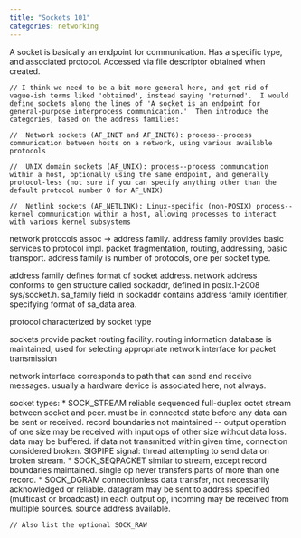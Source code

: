 ```yaml
---
title: "Sockets 101"
categories: networking
---
```


A socket is basically an endpoint for communication. Has a specific type, and associated protocol. Accessed via file descriptor obtained when created.

    // I think we need to be a bit more general here, and get rid of vague-ish terms liked 'obtained', instead saying 'returned'.  I would define sockets along the lines of 'A socket is an endpoint for general-purpose interprocess communication.'  Then introduce the categories, based on the address families:

    //  Network sockets (AF_INET and AF_INET6): process--process communication between hosts on a network, using various available protocols

    //  UNIX domain sockets (AF_UNIX): process--process communcation within a host, optionally using the same endpoint, and generally protocol-less (not sure if you can specify anything other than the default protocol number 0 for AF_UNIX)

    //  Netlink sockets (AF_NETLINK): Linux-specific (non-POSIX) process--kernel communication within a host, allowing processes to interact with various kernel subsystems

network protocols assoc -> address family. address family provides basic services to protocol impl. packet fragmentation, routing, addressing, basic transport. address family is number of protocols, one per socket type.

address family defines format of socket address. network address conforms to gen structure called sockaddr, defined in posix.1-2008 sys/socket.h. sa_family field in sockaddr contains address family identifier, specifying format of sa_data area.

protocol characterized by socket type

sockets provide packet routing facility. routing information database is maintained, used for selecting appropriate network interface for packet transmission

network interface corresponds to path that can send and receive messages. usually a hardware device is associated here, not always.

socket types:
	* SOCK_STREAM reliable sequenced full-duplex octet stream between socket and peer. must be in connected state before any data can be sent or received. record boundaries not maintained -- output operation of one size may be received with input ops of other size without data loss. data may be buffered. if data not transmitted within given time, connection considered broken. SIGPIPE signal: thread attempting to send data on broken stream.
	* SOCK_SEQPACKET similar to stream, except record boundaries maintained. single op never transfers parts of more than one record.
	* SOCK_DGRAM connectionless data transfer, not necessarily acknowledged or reliable. datagram may be sent to address specified (multicast or broadcast) in each output op, incoming may be received from multiple sources. source address available.

    // Also list the optional SOCK_RAW
